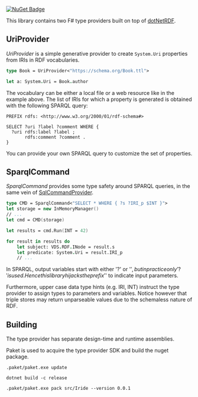 [![NuGet Badge](https://buildstats.info/nuget/Iride)](https://www.nuget.org/packages/Iride)

This library contains two F# type providers built on top of [dotNetRDF](https://github.com/dotnetrdf/dotnetrdf).

## UriProvider

_UriProvider_ is a simple generative provider to create `System.Uri` properties
from IRIs in RDF vocabularies.

```fs
type Book = UriProvider<"https://schema.org/Book.ttl">

let a: System.Uri = Book.author
```

The vocabulary can be either a local file or a web resource like in the example above.
The list of IRIs for which a property is generated is obtained with the following SPARQL query:

    PREFIX rdfs: <http://www.w3.org/2000/01/rdf-schema#>

    SELECT ?uri ?label ?comment WHERE {
      ?uri rdfs:label ?label ;
           rdfs:comment ?comment .
    }

You can provide your own SPARQL query to customize the set of properties.

## SparqlCommand
_SparqlCommand_ provides some type safety around SPARQL queries, in the same vein of [SqlCommandProvider](http://fsprojects.github.io/FSharp.Data.SqlClient/).

```fs
type CMD = SparqlCommand<"SELECT * WHERE { ?s ?IRI_p $INT }">
let storage = new InMemoryManager()
// ...
let cmd = CMD(storage)

let results = cmd.Run(INT = 42)

for result in results do
    let subject: VDS.RDF.INode = result.s 
    let predicate: System.Uri = result.IRI_p
    // ...
```

In SPARQL, output variables start with either '?' or '$', but in practice only '?' is used.
Hence this library hijacks the prefix '$' to indicate input parameters.

Furthermore, upper case data type hints (e.g. IRI, INT) instruct the type provider to
assign types to parameters and variables. Notice however that triple stores
may return unparseable values due to the schemaless nature of RDF.

## Building
The type provider has separate design-time and runtime assemblies.

Paket is used to acquire the type provider SDK and build the nuget package.



    .paket/paket.exe update

    dotnet build -c release

    .paket/paket.exe pack src/Iride --version 0.0.1
